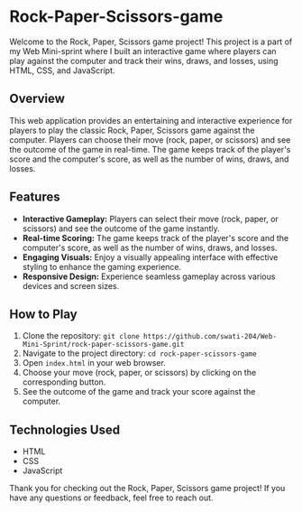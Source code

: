 # Rock-Paper-Scissors-game
Welcome to the Rock, Paper, Scissors game project! This project is a part of my Web Mini-sprint where I built an interactive game where players can play against the computer and track their wins, draws, and losses, using HTML, CSS, and JavaScript.

## Overview
This web application provides an entertaining and interactive experience for players to play the classic Rock, Paper, Scissors game against the computer. Players can choose their move (rock, paper, or scissors) and see the outcome of the game in real-time. The game keeps track of the player's score and the computer's score, as well as the number of wins, draws, and losses.

## Features

- **Interactive Gameplay:** Players can select their move (rock, paper, or scissors) and see the outcome of the game instantly.
- **Real-time Scoring:** The game keeps track of the player's score and the computer's score, as well as the number of wins, draws, and losses.
- **Engaging Visuals:** Enjoy a visually appealing interface with effective styling to enhance the gaming experience.
- **Responsive Design:** Experience seamless gameplay across various devices and screen sizes.

## How to Play

1. Clone the repository: `git clone https://github.com/swati-204/Web-Mini-Sprint/rock-paper-scissors-game.git`
2. Navigate to the project directory: `cd rock-paper-scissors-game`
3. Open `index.html` in your web browser.
4. Choose your move (rock, paper, or scissors) by clicking on the corresponding button.
5. See the outcome of the game and track your score against the computer.

## Technologies Used

- HTML
- CSS
- JavaScript

Thank you for checking out the Rock, Paper, Scissors game project! If you have any questions or feedback, feel free to reach out.
